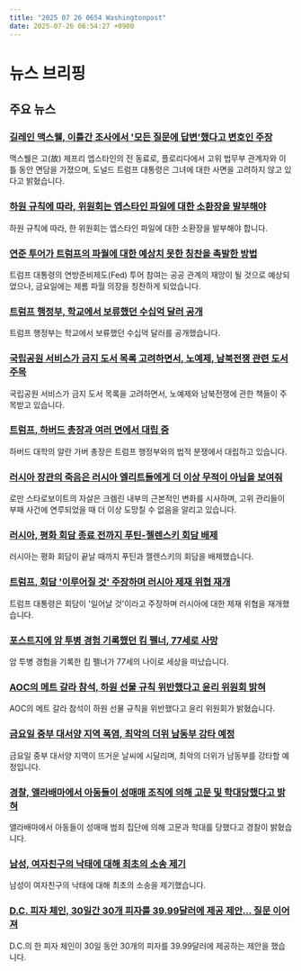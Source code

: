 ```yaml
---
title: "2025 07 26 0654 Washingtonpost"
date: 2025-07-26 06:54:27 +0900
---
```


# 뉴스 브리핑

## 주요 뉴스
### [길레인 맥스웰, 이틀간 조사에서 '모든 질문에 답변'했다고 변호인 주장](https://www.washingtonpost.com/national-security/2025/07/25/justice-blanche-florida-ghislaine-maxwell-epstein-trump/)
 맥스웰은 고(故) 제프리 엡스타인의 전 동료로, 플로리다에서 고위 법무부 관계자와 이틀 동안 면담을 가졌으며, 도널드 트럼프 대통령은 그녀에 대한 사면을 고려하지 않고 있다고 밝혔습니다.
### [하원 규칙에 따라, 위원회는 엡스타인 파일에 대한 소환장을 발부해야](https://www.washingtonpost.com/politics/2025/07/25/house-panel-must-subpoena-epstein-files-heres-what-know/)
 하원 규칙에 따라, 한 위원회는 엡스타인 파일에 대한 소환장을 발부해야 합니다.
### [연준 투어가 트럼프의 파월에 대한 예상치 못한 칭찬을 촉발한 방법](https://www.washingtonpost.com/business/2025/07/25/trump-powell-federal-reserve-interest-rates/)
 트럼프 대통령의 연방준비제도(Fed) 투어 참여는 공공 관계의 재앙이 될 것으로 예상되었으나, 금요일에는 제롬 파월 의장을 칭찬하게 되었습니다.
### [트럼프 행정부, 학교에서 보류했던 수십억 달러 공개](https://www.washingtonpost.com/education/2025/07/25/school-funds-released-trump-omb/)
 트럼프 행정부는 학교에서 보류했던 수십억 달러를 공개했습니다.
### [국립공원 서비스가 금지 도서 목록 고려하면서, 노예제, 남북전쟁 관련 도서 주목](https://www.washingtonpost.com/climate-environment/2025/07/25/parks-gift-shops-banned-books/)
 국립공원 서비스가 금지 도서 목록을 고려하면서, 노예제와 남북전쟁에 관한 책들이 주목받고 있습니다.
### [트럼프, 하버드 총장과 여러 면에서 대립 중](https://www.washingtonpost.com/education/2025/07/25/alan-garber-harvard-president-trump-administration/)
 하버드 대학의 알란 가버 총장은 트럼프 행정부와의 법적 분쟁에서 대립하고 있습니다.
### [러시아 장관의 죽음은 러시아 엘리트들에게 더 이상 무적이 아님을 보여줘](https://www.washingtonpost.com/world/2025/07/25/russia-corruption-starovoit-putin/)
 로만 스타로보이트의 자살은 크렘린 내부의 근본적인 변화를 시사하며, 고위 관리들이 부패 사건에 연루되었을 때 더 이상 도망칠 수 없음을 알리고 있습니다.
### [러시아, 평화 회담 종료 전까지 푸틴-젤렌스키 회담 배제](https://www.washingtonpost.com/world/2025/07/25/russia-ukraine-putin-zelensky-meeting/)
 러시아는 평화 회담이 끝날 때까지 푸틴과 젤렌스키의 회담을 배제했습니다.
### [트럼프, 회담 '이루어질 것' 주장하며 러시아 제재 위협 재개](https://www.washingtonpost.com/politics/2025/07/25/trump-presidency-news/)
 트럼프 대통령은 회담이 '일어날 것'이라고 주장하며 러시아에 대한 제재 위협을 재개했습니다.
### [포스트지에 암 투병 경험 기록했던 킴 펠너, 77세로 사망](https://www.washingtonpost.com/obituaries/2025/07/25/kim-fellner/)
 암 투병 경험을 기록한 킴 펠너가 77세의 나이로 세상을 떠났습니다.
### [AOC의 메트 갈라 참석, 하원 선물 규칙 위반했다고 윤리 위원회 밝혀](https://www.washingtonpost.com/politics/2025/07/25/aoc-met-gala-house-ethics-report/)
 AOC의 메트 갈라 참석이 하원 선물 규칙을 위반했다고 윤리 위원회가 밝혔습니다.
### [금요일 중부 대서양 지역 폭염, 최악의 더위 남동부 강타 예정](https://www.washingtonpost.com/weather/2025/07/25/heat-forecast-southeast-midatlantic/)
 금요일 중부 대서양 지역이 뜨거운 날씨에 시달리며, 최악의 더위가 남동부를 강타할 예정입니다.
### [경찰, 앨라배마에서 아동들이 성매매 조직에 의해 고문 및 학대당했다고 밝혀](https://www.washingtonpost.com/nation/2025/07/25/alabama-bunker-child-sexual-abuse/)
 앨라배마에서 아동들이 성매매 범죄 집단에 의해 고문과 학대를 당했다고 경찰이 밝혔습니다.
### [남성, 여자친구의 낙태에 대해 최초의 소송 제기](https://www.washingtonpost.com/nation/2025/07/25/doctor-sued-abortion-pill-shield-law/)
 남성이 여자친구의 낙태에 대해 최초의 소송을 제기했습니다.
### [D.C. 피자 체인, 30일간 30개 피자를 39.99달러에 제공 제안… 질문 이어져](https://www.washingtonpost.com/dc-md-va/2025/07/25/pizza-30day-deal/)
 D.C.의 한 피자 체인이 30일 동안 30개의 피자를 39.99달러에 제공하는 제안을 했습니다.